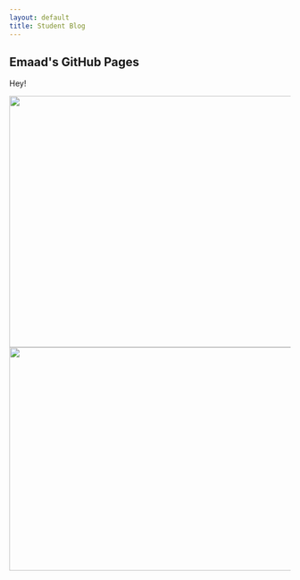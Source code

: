 ```yaml
---
layout: default
title: Student Blog
---
```



## Emaad's GitHub Pages


Hey!

<img src="{{site.baseurl}}/images/finalbanner.png"  width="800" height="450" />


<img src="{{site.baseurl}}/images/freeformpic.png"  width="800" height="400" />
